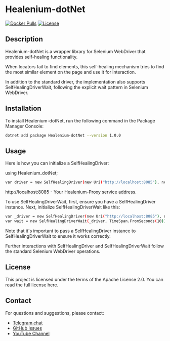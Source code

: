 # Healenium-dotNet

[![Docker Pulls](https://img.shields.io/docker/pulls/healenium/hlm-backend.svg?maxAge=25920)](https://hub.docker.com/u/healenium)
[![License](https://img.shields.io/badge/license-Apache-brightgreen.svg)](https://www.apache.org/licenses/LICENSE-2.0)

## Description

Healenium-dotNet is a wrapper library for Selenium WebDriver that provides self-healing functionality.

When locators fail to find elements, this self-healing mechanism tries to find the most similar element on the page and use it for interaction.

In addition to the standard driver, the implementation also supports SelfHealingDriverWait, following the explicit wait pattern in Selenium WebDriver.

## Installation

To install Healenium-dotNet, run the following command in the Package Manager Console:

```bash
dotnet add package Healenium-dotNet --version 1.0.0
```

## Usage

Here is how you can initialize a SelfHealingDriver:

using Healenium_dotNet;

```bash
var driver = new SelfHealingDriver(new Uri("http://localhost:8085"), new FirefoxOptions());
```

http://localhost:8085 - Your Healenium-Proxy service address.

To use SelfHealingDriverWait, first, ensure you have a SelfHealingDriver instance. Next, initialize SelfHealingDriverWait like this:

```bash
var _driver = new SelfHealingDriver(new Uri("http://localhost:8085"), new FirefoxOptions());
var wait = new SelfHealingDriverWait(_driver, TimeSpan.FromSeconds(10));
```

Note that it's important to pass a SelfHealingDriver instance to SelfHealingDriverWait to ensure it works correctly.

Further interactions with SelfHealingDriver and SelfHealingDriverWait follow the standard Selenium WebDriver operations.

## License
This project is licensed under the terms of the Apache License 2.0. You can read the full license here.

## Contact

For questions and suggestions, please contact: 

* [Telegram chat](https://t.me/healenium)
* [GitHub Issues](https://github.com/healenium/healenium/issues)
* [YouTube Channel](https://www.youtube.com/channel/UCsZJ0ri-Hp7IA1A6Fgi4Hvg)